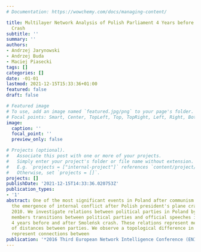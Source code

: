 ```yaml
---
# Documentation: https://wowchemy.com/docs/managing-content/

title: Multilayer Network Analysis of Polish Parliament 4 Years before and after Smolenŉk
  Crash
subtitle: ''
summary: ''
authors:
- Andrzej Jarynowski
- Andrzej Buda
- Maciej Piasecki
tags: []
categories: []
date: -01-01
lastmod: 2021-12-15T15:33:36+01:00
featured: false
draft: false

# Featured image
# To use, add an image named `featured.jpg/png` to your page's folder.
# Focal points: Smart, Center, TopLeft, Top, TopRight, Left, Right, BottomLeft, Bottom, BottomRight.
image:
  caption: ''
  focal_point: ''
  preview_only: false

# Projects (optional).
#   Associate this post with one or more of your projects.
#   Simply enter your project's folder or file name without extension.
#   E.g. `projects = ["internal-project"]` references `content/project/deep-learning/index.md`.
#   Otherwise, set `projects = []`.
projects: []
publishDate: '2021-12-15T14:33:36.020753Z'
publication_types:
- '1'
abstract: One of the most significant events in Poland after communism broke up was
  the emergence of internal conflict after Polish president's plane crash on 10.04.
  2010. We investigate relations between political parties in Poland by opinion polls,
  members transitions between political parties and official speeches in Polish Parliament
  4 years before and after Smoleńsk crash. These relations represent medial perception
  of distances between parties. We observe a topological difference in networks that
  represent connections between
publication: '*2016 Third European Network Intelligence Conference (ENIC)*'
---
```

